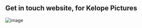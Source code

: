## Get in touch website, for Kelope Pictures

![image](https://github.com/lauridsulso/kelope/assets/56149568/532068ee-dab2-4560-966b-f762c149fb36)
